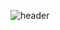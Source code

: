 
![header](https://capsule-render.vercel.app/api?type=wave&color=auto&height=300&section=header&text=경민%20render&fontSize=90)

